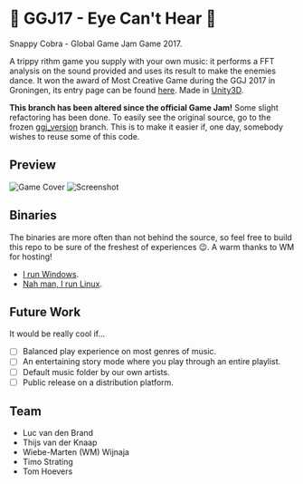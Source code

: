 # :eyes: GGJ17 - Eye Can't Hear :eyes:
Snappy Cobra - Global Game Jam Game 2017.

A trippy rithm game you supply with your own music: it performs a FFT analysis on the sound provided and uses its result to make the enemies dance. It won the award of Most Creative Game during the GGJ 2017 in Groningen, its entry page can be found [here](http://globalgamejam.org/2017/games/eye-cant-hear). Made in [Unity3D](https://unity3d.com).

**This branch has been altered since the official Game Jam!** Some slight refactoring has been done. 
To easily see the original source, go to the frozen [ggj_version](https://github.com/Lukeslux/GGJ17/tree/ggj_version) branch.
This is to make it easier if, one day, somebody wishes to reuse some of this code.

## Preview
![Game Cover](https://raw.githubusercontent.com/Lukeslux/GGJ17/master/screenshots/cover.png)
![Screenshot](https://raw.githubusercontent.com/Lukeslux/GGJ17/master/screenshots/screen_1920x1080_2017-01-24_00-35-22.png)

## Binaries
The binaries are more often than not behind the source, so feel free to build this repo to be sure of the freshest of experiences :wink:. A warm thanks to WM for hosting!
- [I run Windows](http://wmcode.nl/GGJ/2017/EyeCantHear_Windows1.1.zip). 
- [Nah man, I run Linux](http://wmcode.nl/GGJ/2017/EyeCantHear_Linux1.1.zip).

## Future Work
It would be really cool if...
- [ ] Balanced play experience on most genres of music.
- [ ] An entertaining story mode where you play through an entire playlist.
- [ ] Default music folder by our own artists.
- [ ] Public release on a distribution platform.

## Team
- Luc van den Brand
- Thijs van der Knaap
- Wiebe-Marten (WM) Wijnaja
- Timo Strating
- Tom Hoevers
